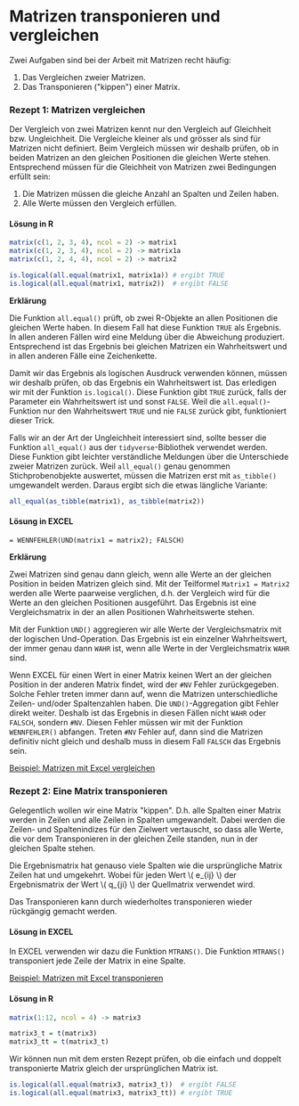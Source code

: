 # Matrizen transponieren und vergleichen


<div class="alert alert-success" markdown="1">
Zwei Aufgaben sind bei der Arbeit mit Matrizen recht häufig: 

1. Das Vergleichen zweier Matrizen.
2. Das Transponieren ("kippen")  einer Matrix.
</div>

### Rezept 1: Matrizen vergleichen

Der Vergleich von zwei Matrizen kennt nur den Vergleich auf Gleichheit bzw. Ungleichheit. Die Vergleiche kleiner als und grösser als sind für Matrizen nicht definiert. Beim Vergleich müssen wir deshalb prüfen, ob in beiden Matrizen an den gleichen Positionen die gleichen Werte stehen. Entsprechend müssen für die Gleichheit von Matrizen zwei Bedingungen erfüllt sein:

1. Die Matrizen müssen die gleiche Anzahl an Spalten und Zeilen haben. 
2. Alle Werte müssen den Vergleich erfüllen.

#### Lösung in R

```R
matrix(c(1, 2, 3, 4), ncol = 2) -> matrix1
matrix(c(1, 2, 3, 4), ncol = 2) -> matrix1a
matrix(c(1, 2, 4, 4), ncol = 2) -> matrix2

is.logical(all.equal(matrix1, matrix1a)) # ergibt TRUE
is.logical(all.equal(matrix1, matrix2))  # ergibt FALSE
```

**Erklärung**

Die Funktion `all.equal()` prüft, ob zwei R-Objekte an allen Positionen die gleichen Werte haben. In diesem Fall hat diese Funktion `TRUE` als Ergebnis. In allen anderen Fällen wird eine Meldung über die Abweichung produziert. Entsprechend ist das Ergebnis bei gleichen Matrizen ein Wahrheitswert und in allen anderen Fälle eine Zeichenkette. 

Damit wir das Ergebnis als logischen Ausdruck verwenden können, müssen wir deshalb prüfen, ob das Ergebnis ein Wahrheitswert ist. Das erledigen wir mit der Funktion `is.logical()`. Diese Funktion gibt `TRUE` zurück, falls der Parameter ein Wahrheitswert ist und sonst `FALSE`. Weil die `all.equal()`-Funktion nur den Wahrheitswert `TRUE` und nie `FALSE` zurück gibt, funktioniert dieser Trick. 

Falls wir an der Art der Ungleichheit interessiert sind, sollte besser die Funktion `all_equal()` aus der `tidyverse`-Bibliothek verwendet werden. Diese Funktion gibt leichter verständliche Meldungen über die Unterschiede zweier Matrizen zurück. Weil `all_equal()` genau genommen Stichprobenobjekte auswertet, müssen die Matrizen erst mit ``as_tibble()`` umgewandelt werden. Daraus ergibt sich die etwas längliche Variante: 

```R
all_equal(as_tibble(matrix1), as_tibble(matrix2))
```

#### Lösung in EXCEL

```EXCEL
= WENNFEHLER(UND(matrix1 = matrix2); FALSCH)
```

**Erklärung**

Zwei Matrizen sind genau dann gleich, wenn alle Werte an der gleichen Position  in beiden Matrizen gleich sind. Mit der Teilformel `Matrix1 = Matrix2` werden alle Werte paarweise verglichen, d.h. der Vergleich wird für die Werte an den gleichen Positionen ausgeführt. Das Ergebnis ist eine Vergleichsmatrix in der an allen Positionen Wahrheitswerte stehen. 

Mit der Funktion `UND()` aggregieren wir alle Werte der Vergleichsmatrix mit der logischen Und-Operation. Das Ergebnis ist ein einzelner Wahrheitswert, der immer genau dann `WAHR` ist, wenn alle Werte in der Vergleichsmatrix `WAHR` sind. 

Wenn EXCEL für einen Wert in einer Matrix keinen Wert an der gleichen Position in der anderen Matrix findet, wird der `#NV` Fehler zurückgegeben. Solche Fehler treten immer dann auf, wenn die Matrizen unterschiedliche Zeilen- und/oder Spaltenzahlen haben. Die `UND()`-Aggregation gibt Fehler direkt weiter. Deshalb ist das Ergebnis in diesen Fällen nicht `WAHR` oder `FALSCH`, sondern `#NV`. Diesen Fehler müssen wir mit der Funktion `WENNFEHLER()` abfangen. Treten `#NV` Fehler auf, dann sind die Matrizen definitiv nicht gleich und deshalb muss in diesem Fall `FALSCH` das Ergebnis sein. 

<a class="btn btn-lg btn-primary" href="https://moodle.zhaw.ch/mod/resource/view.php?id=336745"><i class="fa fa-lg fa-download"></i> Beispiel: Matrizen mit Excel vergleichen</a>

### Rezept 2: Eine Matrix transponieren

Gelegentlich wollen wir eine Matrix "kippen". D.h. alle Spalten einer Matrix werden in Zeilen und alle Zeilen in Spalten umgewandelt. Dabei werden die Zeilen- und Spaltenindizes für den Zielwert vertauscht, so dass alle Werte, die vor dem Transponieren in der gleichen Zeile standen, nun in der gleichen Spalte stehen.

Die Ergebnismatrix hat genauso viele Spalten wie die ursprüngliche Matrix  Zeilen hat und umgekehrt. Wobei für jeden Wert \\( e_{ij} \\) der Ergebnismatrix der Wert \\( q_{ji} \\)  der Quellmatrix verwendet wird. 

Das Transponieren kann durch wiederholtes transponieren wieder rückgängig gemacht werden. 

#### Lösung in EXCEL

In EXCEL verwenden wir dazu die Funktion `MTRANS()`. Die Funktion `MTRANS()` transponiert jede Zeile der Matrix in eine Spalte.

<a class="btn btn-lg btn-primary" href="https://moodle.zhaw.ch/mod/resource/view.php?id=336786"><i class="fa fa-lg fa-download"></i> Beispiel: Matrizen mit Excel transponieren</a>

#### Lösung in R

```R
matrix(1:12, ncol = 4) -> matrix3

matrix3_t = t(matrix3)
matrix3_tt = t(matrix3_t)
```
Wir können nun mit dem ersten Rezept prüfen, ob die einfach und doppelt transponierte Matrix gleich der ursprünglichen Matrix ist. 

```R
is.logical(all.equal(matrix3, matrix3_t))  # ergibt FALSE
is.logical(all.equal(matrix3, matrix3_tt)) # ergibt TRUE
```

$$ $$